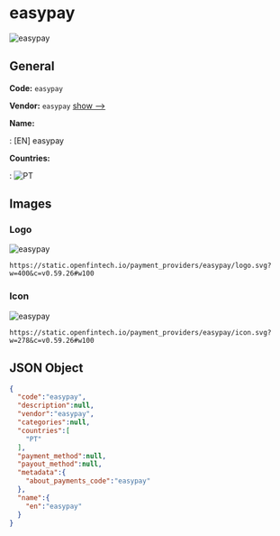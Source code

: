 
# easypay 
![easypay](https://static.openfintech.io/payment_providers/easypay/logo.svg?w=400&c=v0.59.26#w100)  

## General 
 
**Code:** `easypay` 
 
**Vendor:** `easypay` [show -->](/vendors/easypay/) 
 
**Name:** 
 
:	[EN] easypay 
 
 
**Countries:** 
 
:	![PT](https://cdnjs.cloudflare.com/ajax/libs/flag-icon-css/3.3.0/flags/4x3/pt.svg#w24)  

## Images 

### Logo 
 
![easypay](https://static.openfintech.io/payment_providers/easypay/logo.svg?w=400&c=v0.59.26#w100)  

```
https://static.openfintech.io/payment_providers/easypay/logo.svg?w=400&c=v0.59.26#w100
```  

### Icon 
 
![easypay](https://static.openfintech.io/payment_providers/easypay/icon.svg?w=278&c=v0.59.26#w100)  

```
https://static.openfintech.io/payment_providers/easypay/icon.svg?w=278&c=v0.59.26#w100
```  

## JSON Object 

```json
{
  "code":"easypay",
  "description":null,
  "vendor":"easypay",
  "categories":null,
  "countries":[
    "PT"
  ],
  "payment_method":null,
  "payout_method":null,
  "metadata":{
    "about_payments_code":"easypay"
  },
  "name":{
    "en":"easypay"
  }
}
```  
